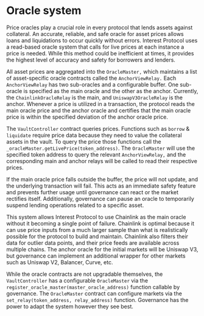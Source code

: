 # Oracle system

Price oracles play a crucial role in every protocol that lends assets against collateral. An accurate, reliable, and safe oracle for asset prices allows loans and liquidations to occur quickly without errors. Interest Protocol uses a read-based oracle system that calls for live prices at each instance a price is needed. While this method could be inefficient at times, it provides the highest level of accuracy and safety for borrowers and lenders. 

All asset prices are aggregated into the `OracleMaster,` which maintains a list of asset-specific oracle contracts called the `AnchorViewRelay.` Each `AnchorViewRelay` has two sub-oracles and a configurable buffer. One sub-oracle is specified as the main oracle and the other as the anchor. Currently, the `ChainlinkOracleRelay` is the main, and `UniswapV3OracleRelay` is the anchor. Whenever a price is utilized in a transaction, the protocol reads the main oracle price and the anchor oracle and certifies that the main oracle price is within the specified deviation of the anchor oracle price. 

The `VaultController` contract queries prices. Functions such as `borrow` & `liquidate` require price data because they need to value the collateral assets in the vault. To query the price those functions call the `_oracleMaster.getLivePrice(token_address)`. The `OracleMaster` will use the specified token address to query the relevant `AnchorViewRelay,` and the corresponding main and anchor relays will be called to read their respective prices.

If the main oracle price falls outside the buffer, the price will not update, and the underlying transaction will fail. This acts as an immediate safety feature and prevents further usage until governance can react or the market rectifies itself. Additionally, governance can pause an oracle to temporarily suspend lending operations related to a specific asset.

This system allows Interest Protocol to use Chainlink as the main oracle without it becoming a single point of failure. Chainlink is optimal because it can use price inputs from a much larger sample than what is realistically possible for the protocol to build and maintain. Chainlink also filters their data for outlier data points, and their price feeds are available across multiple chains. The anchor oracle for the initial markets will be Uniswap V3, but governance can implement an additional wrapper for other markets such as Uniswap V2, Balancer, Curve, etc. 

While the oracle contracts are not upgradable themselves, the `VaultController` has a configurable `OracleMaster` via the `register_oracle_master(master_oracle_address)` function callable by governance. The `OracleMaster` contract can configure markets via the `set_relay(token_address, relay_address)` function. Governance has the power to adapt the system however they see best. 
